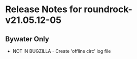 
# Release Notes for roundrock-v21.05.12-05

## Bywater Only

- NOT IN BUGZILLA - Create 'offline circ' log file


